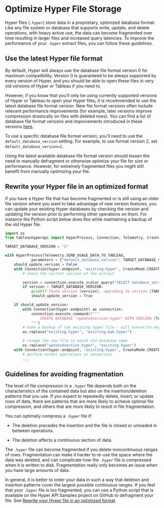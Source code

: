 # Optimize Hyper File Storage

Hyper files (`.hyper`) store data in a proprietary, optimized database format.
Like any file system or database that supports write, update, and delete operations, with heavy active use, the data can become fragmented over time resulting in larger files and increased query latencies.
To improve the performance of your `.hyper` extract files, you can follow these guidelines.

## Use the latest Hyper file format

By default, Hyper will always use the database file format version 0 for maximum compatibility. Version 0 is guaranteed to be always supported by every version of Hyper, and you should be able to open these files in very old versions of Hyper or Tableau if you need to.

However, if you know that you'll only be using currently supported versions of Hyper or Tableau to open your Hyper files, it is recommended to use the latest database file format version.
New file format versions often include relevant performance improvements (for example, later versions improve compression drastically on files with deleted rows).
You can find a list of database file format versions and improvements introduced in these versions [here](../../hyper-api/hyper_process#default_database_version).

To use a specific database file format version, you'll need to use the `default_database_version` setting. For example, to use format version 2, set `default_database_version=2`.

Using the latest available database file format version should lessen the need to manually defragment or otherwise optimize your file for size or performance.
However, for extremely fragmented files you might still benefit from manually optimizing your file.

## Rewrite your Hyper file in an optimized format

If you have a Hyper file that has become fragmented or is still using an older file version where you want to take advantage of new version features, you can
update your existing Hyper databases by checking the version and updating the version prior to performing other operations on them. For instance the Python script
below does this while maintaining a backup of the old Hyper file.

```python
import os
from tableauhyperapi import HyperProcess, Connection, Telemetry, CreateMode

TARGET_DATABASE_VERSION = "2"

with HyperProcess(Telemetry.SEND_USAGE_DATA_TO_TABLEAU,
            parameters = {"default_database_version": TARGET_DATABASE_VERSION}) as hyper:
    should_update_version = False
    with Connection(hyper.endpoint, 'existing.hyper', CreateMode.CREATE_IF_NOT_EXISTS) as connection:
        # check the current version of the extract

        version = connection.execute_scalar_query("SELECT database_version from pg_catalog.hyper_database")
        if version < TARGET_DATABASE_VERSION:
            print(f'found version {version}, upgrading to version {TARGET_DATABASE_VERSION}')
            should_update_version = True

    if should_update_version:
        with Connection(hyper.endpoint) as connection:
            connection.execute_command(f"""
                CREATE DATABASE "updatedversion.hyper" WITH VERSION {TARGET_DATABASE_VERSION} FROM "existing.hyper"
            """)
        # make a backup of the existing hyper file - will overwrite any existing file
        os.replace("existing.hyper", "existing.bak.hyper")

        # rename the new file to match old database name
        os.replace("updatedversion.hyper", "existing.hyper")
    with Connection(hyper.endpoint, 'existing.hyper', CreateMode.CREATE_IF_NOT_EXISTS) as connection:
        # perform normal operations on connection
        ...
```

## Guidelines for avoiding fragmentation

The level of file compression in a `.hyper` file depends both on the characteristics of the contained data but also on the insertion/deletion patterns that you use. If you expect to repeatedly delete, insert, or update rows of data, there are patterns that are more likely to achieve optimal file compression, and others that are more likely to result in file fragmentation.

You can optimally compress a `.hyper` file if:

* The deletion precedes the insertion and the file is closed or unloaded in between operations.

* The deletion affects a continuous section of data.

The `.hyper` file can become fragmented if you delete noncontinuous ranges of rows. Fragmentation can make it harder to re-use the space where the data was deleted, and can complicate how the `.hyper` file is compressed when it is written to disk. Fragmentation really only becomes an issue when you have large amounts of data.

In general, it is better to order your data in such a way that deletion and insertion patterns cover the largest possible continuous ranges. If you feel that your `.hyper` file is too fragmented, you can use a Python script that is available on the Hyper API Samples project on GitHub to defragment your file. See [Rewrite your Hyper file in an optimized format](#rewrite-your-hyper-file-in-an-optimized-format).
